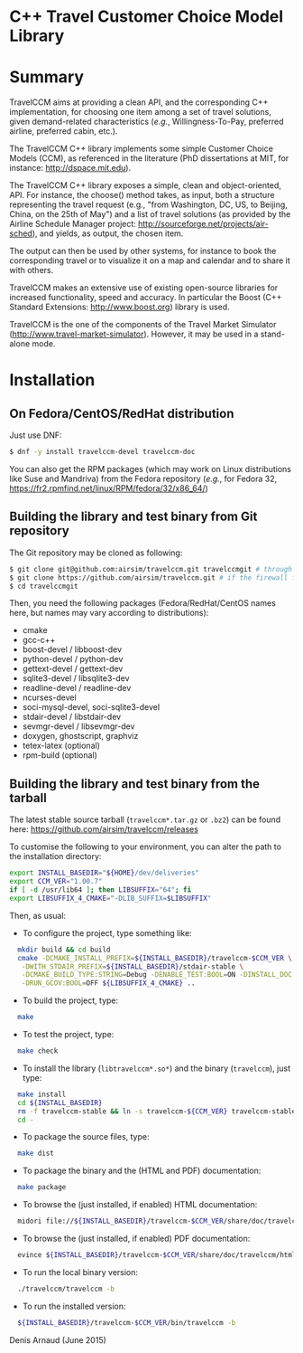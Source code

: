 C++ Travel Customer Choice Model Library
========================================

# Summary
TravelCCM aims at providing a clean API, and the corresponding
C++ implementation, for choosing one item among a set of travel
solutions, given demand-related characteristics (_e.g._,
Willingness-To-Pay, preferred airline, preferred cabin, etc.).

The TravelCCM C++ library implements some simple Customer Choice Models
(CCM), as referenced in the literature (PhD dissertations at MIT, for
instance: http://dspace.mit.edu).

The TravelCCM C++ library exposes a simple, clean and object-oriented,
API. For instance, the choose() method takes, as input, both a
structure representing the travel request (e.g., "from Washington, DC,
US, to Beijing, China, on the 25th of May") and a list of travel
solutions (as provided by the Airline Schedule Manager project:
http://sourceforge.net/projects/air-sched), and yields, as output, the
chosen item.

The output can then be used by other systems, for instance to book the
corresponding travel or to visualize it on a map and calendar and to
share it with others.

TravelCCM makes an extensive use of existing open-source libraries for
increased functionality, speed and accuracy. In particular the
Boost (C++ Standard Extensions: http://www.boost.org) library is used.

TravelCCM is the one of the components of the Travel Market Simulator
(http://www.travel-market-simulator). However, it may be used in a
stand-alone mode.

# Installation

## On Fedora/CentOS/RedHat distribution
Just use DNF:
```bash
$ dnf -y install travelccm-devel travelccm-doc
```

You can also get the RPM packages (which may work on Linux
distributions like Suse and Mandriva) from the Fedora repository
(_e.g._, for Fedora 32, 
https://fr2.rpmfind.net/linux/RPM/fedora/32/x86_64/)


## Building the library and test binary from Git repository
The Git repository may be cloned as following:
```bash
$ git clone git@github.com:airsim/travelccm.git travelccmgit # through SSH
$ git clone https://github.com/airsim/travelccm.git # if the firewall filters SSH
$ cd travelccmgit
```

Then, you need the following packages (Fedora/RedHat/CentOS names here, 
but names may vary according to distributions):
* cmake
* gcc-c++
* boost-devel / libboost-dev
* python-devel / python-dev
* gettext-devel / gettext-dev
* sqlite3-devel / libsqlite3-dev
* readline-devel / readline-dev
* ncurses-devel
* soci-mysql-devel, soci-sqlite3-devel
* stdair-devel / libstdair-dev
* sevmgr-devel / libsevmgr-dev
* doxygen, ghostscript, graphviz
* tetex-latex (optional)
* rpm-build (optional)


## Building the library and test binary from the tarball
The latest stable source tarball (`travelccm*.tar.gz` or `.bz2`)
can be found here:
https://github.com/airsim/travelccm/releases

To customise the following to your environment, you can alter the path
to the installation directory:
```bash
export INSTALL_BASEDIR="${HOME}/dev/deliveries"
export CCM_VER="1.00.7"
if [ -d /usr/lib64 ]; then LIBSUFFIX="64"; fi
export LIBSUFFIX_4_CMAKE="-DLIB_SUFFIX=$LIBSUFFIX"
```

Then, as usual:
* To configure the project, type something like:
```bash
  mkdir build && cd build
  cmake -DCMAKE_INSTALL_PREFIX=${INSTALL_BASEDIR}/travelccm-$CCM_VER \
   -DWITH_STDAIR_PREFIX=${INSTALL_BASEDIR}/stdair-stable \
   -DCMAKE_BUILD_TYPE:STRING=Debug -DENABLE_TEST:BOOL=ON -DINSTALL_DOC:BOOL=ON \
   -DRUN_GCOV:BOOL=OFF ${LIBSUFFIX_4_CMAKE} ..
```
* To build the project, type:
```bash
  make
```
* To test the project, type:
```bash
  make check
```
* To install the library (`libtravelccm*.so*`) and the binary (`travelccm`),
  just type:
```bash
  make install
  cd ${INSTALL_BASEDIR}
  rm -f travelccm-stable && ln -s travelccm-${CCM_VER} travelccm-stable
  cd -
```
* To package the source files, type:
```bash
  make dist
```
* To package the binary and the (HTML and PDF) documentation:
```bash
  make package
```
* To browse the (just installed, if enabled) HTML documentation:
```bash
  midori file://${INSTALL_BASEDIR}/travelccm-$CCM_VER/share/doc/travelccm/html/index.html
```
* To browse the (just installed, if enabled) PDF documentation:
```bash
  evince ${INSTALL_BASEDIR}/travelccm-$CCM_VER/share/doc/travelccm/html/refman.pdf
```
* To run the local binary version:
```bash
  ./travelccm/travelccm -b
```
* To run the installed version:
```bash
  ${INSTALL_BASEDIR}/travelccm-$CCM_VER/bin/travelccm -b
```

Denis Arnaud (June 2015)

